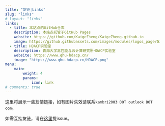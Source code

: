 ```yaml
---
title: "友链|Links"
slug: "links"
# layout: "links"
links:
  - title: 本站点的GitHub仓库
    description: 本站点托管于GitHub Pages
    website: https://github.com/KaigeZheng/KaigeZheng.github.io
    image: https://github.githubassets.com/images/modules/logos_page/GitHub-Mark.png
  - title: HDACP实验室
    description: 青海大学高性能与云计算研究所HDACP实验室
    website: https://www.qhu-hdacp.cn/
    image: "https://www.qhu-hdacp.cn/HDACP.png"
menu:
    main: 
        weight: 4
        params:
            icon: link
# comments: true
---
```


这里将展示一些友情链接，如有图片失效请联系`kambri2003 DOT outlook DOT com`。

如需互挂友链，请在[这里](https://github.com/KaigeZheng/KaigeZheng.github.io/issues)提issue。